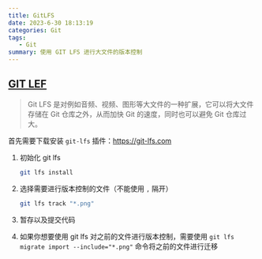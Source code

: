 ```yaml
---
title: GitLFS
date: 2023-6-30 18:13:19
categories: Git
tags:
   - Git
summary: 使用 GIT LFS 进行大文件的版本控制
---
```


## [GIT LEF](https://git-lfs.com)

> Git LFS 是对例如音频、视频、图形等大文件的一种扩展，它可以将大文件存储在 Git 仓库之外，从而加快 Git 的速度，同时也可以避免 Git 仓库过大。

首先需要下载安装 `git-lfs` 插件：<https://git-lfs.com>

1. 初始化 git lfs

   ```bash
   git lfs install
   ```

2. 选择需要进行版本控制的文件（不能使用 `,` 隔开）

   ```bash
   git lfs track "*.png"
   ```

3. 暂存以及提交代码
4. 如果你想要使用 git lfs 对之前的文件进行版本控制，需要使用
   `git lfs migrate import --include="*.png"` 命令将之前的文件进行迁移
